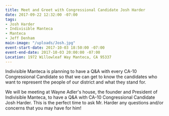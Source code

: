 ```yaml
---
title: Meet and Greet with Congressional Candidate Josh Harder
date: 2017-09-22 12:32:00 -07:00
tags:
- Josh Harder
- Indivisible Manteca
- Manteca
- Jeff Denham
main-image: "/uploads/Josh.jpg"
event-start-date: 2017-10-03 18:50:00 -07:00
event-end-date: 2017-10-03 20:00:00 -07:00
Location: 1972 Willowleaf Way Manteca, CA 95337
---
```


Indivisible Manteca is planning to have a Q&A with every CA-10 Congressional Candidate so that we can get to know the candidates who want to represent the people of our district and what they stand for. 

 We will be meeting at Wayne Adler's house, the founder and President of Indivisible Manteca, to have a Q&A with CA-10 Congressional Candidate Josh Harder. This is the perfect time to ask Mr. Harder any questions and/or concerns that you may have for him! 
